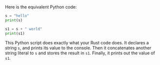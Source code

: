 Here is the equivalent Python code:

```python
s = "hello"
print(s)

s1 = s + " world"
print(s1)
```
This Python script does exactly what your Rust code does. It declares a string `s`, and prints its value to the console. Then it concatenates another string literal to `s` and stores the result in `s1`. Finally, it prints out the value of `s1`.
